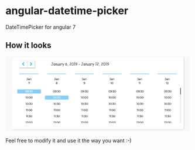 # angular-datetime-picker
DateTimePicker for angular 7

## How it looks
![alt text](https://raw.githubusercontent.com/RusEu/angular-datetime-picker/master/scheduler.png)

Feel free to modify it and use it the way you want :-)